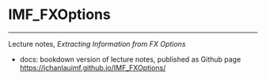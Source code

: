 # IMF_FXOptions
-----
Lecture notes, _Extracting Information from FX Options_

- docs: bookdown version of lecture notes, published as Github page
https://jchanlauimf.github.io/IMF_FXOptions/
